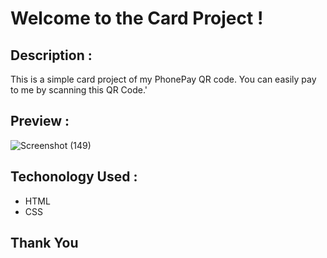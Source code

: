 # Welcome to the Card Project !

## Description :
This is a simple card project of my PhonePay QR code. You can easily pay to me by scanning this QR Code.'

## Preview :

![Screenshot (149)](https://github.com/raviranjan0/Cards/assets/100368738/c845d953-29c5-49b5-bc4e-dd2f35d3a18a)


## Techonology Used :
- HTML
- CSS

## Thank You 
